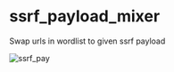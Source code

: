 # ssrf_payload_mixer
Swap urls in wordlist to given ssrf payload


![ssrf_pay](https://user-images.githubusercontent.com/72538652/210140760-e57d14e2-f886-4417-8f05-15108cba3943.png)

